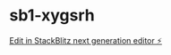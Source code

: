 # sb1-xygsrh

[Edit in StackBlitz next generation editor ⚡️](https://stackblitz.com/~/github.com/rudratoshs/sb1-xygsrh)